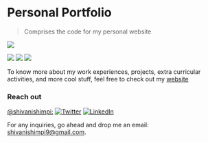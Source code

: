 # Personal Portfolio


> Comprises the code for my personal website

![](https://img.shields.io/badge/compatible--devices-mobiles/desktops/tablets-informational?style=flat&logo=data:image/svg%2bxml;base64,<BASE64_DATA>)

![](https://img.shields.io/badge/Code-HTML5-informational?style=flat&logo=<LOGO_NAME>&logoColor=white&color=2bbc8a)
![](https://img.shields.io/badge/Code-CSS3-informational?style=flat&logo=<LOGO_NAME>&logoColor=white&color=2bbc8a)
![](https://img.shields.io/badge/Script-JavaScript-informational?style=flat&logo=<LOGO_NAME>&logoColor=white&color=5a4fcf)

To know more about my work experiences, projects, extra curricular activities, and more cool stuff, feel free to check out my [website](https://shivanishimpi.github.io/)


### Reach out

[@shivanishimpi:](https://github.com/shivanishimpi)
[![Twitter][1.2]][1]
[![LinkedIn][2.2]][2]

[1.2]: https://user-images.githubusercontent.com/26264600/88994487-151cad00-d31b-11ea-8795-da01dd1f29d7.png
[2.2]: https://user-images.githubusercontent.com/26264600/88994287-99226500-d31a-11ea-9a80-a91afd654777.png

[1]: https://twitter.com/ShimpiShivani
[2]: https://www.linkedin.com/in/shivani-shimpi-5113a8170/


For any inquiries, go ahead and drop me an email: shivanishimpi9@gmail.com.
